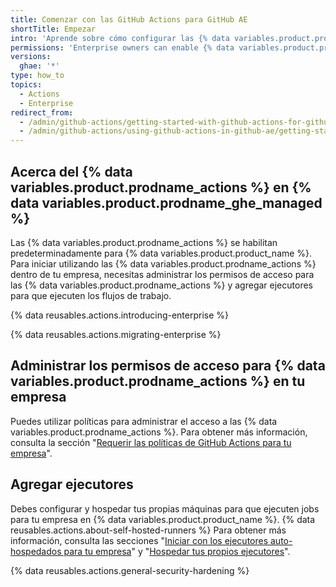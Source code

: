```yaml
---
title: Comenzar con las GitHub Actions para GitHub AE
shortTitle: Empezar
intro: 'Aprende sobre cómo configurar las {% data variables.product.prodname_actions %} en {% data variables.product.prodname_ghe_managed %}.'
permissions: 'Enterprise owners can enable {% data variables.product.prodname_actions %} and configure enterprise settings.'
versions:
  ghae: '*'
type: how_to
topics:
  - Actions
  - Enterprise
redirect_from:
  - /admin/github-actions/getting-started-with-github-actions-for-github-ae
  - /admin/github-actions/using-github-actions-in-github-ae/getting-started-with-github-actions-for-github-ae
---
```



## Acerca del {% data variables.product.prodname_actions %} en {% data variables.product.prodname_ghe_managed %}

Las {% data variables.product.prodname_actions %} se habilitan predeterminadamente para {% data variables.product.product_name %}. Para iniciar utilizando las {% data variables.product.prodname_actions %} dentro de tu empresa, necesitas administrar los permisos de acceso para las {% data variables.product.prodname_actions %} y agregar ejecutores para que ejecuten los flujos de trabajo.

{% data reusables.actions.introducing-enterprise %}

{% data reusables.actions.migrating-enterprise %}

## Administrar los permisos de acceso para {% data variables.product.prodname_actions %} en tu empresa

Puedes utilizar políticas para administrar el acceso a las {% data variables.product.prodname_actions %}. Para obtener más información, consulta la sección "[Requerir las políticas de GitHub Actions para tu empresa](/admin/github-actions/enforcing-github-actions-policies-for-your-enterprise)".

## Agregar ejecutores

Debes configurar y hospedar tus propias máquinas para que ejecuten jobs para tu empresa en {% data variables.product.product_name %}. {% data reusables.actions.about-self-hosted-runners %} Para obtener más información, consulta las secciones "[Iniciar con los ejecutores auto-hospedados para tu empresa](/admin/github-actions/getting-started-with-github-actions-for-your-enterprise/getting-started-with-self-hosted-runners-for-your-enterprise)" y "[Hospedar tus propios ejecutores](/actions/hosting-your-own-runners)".

{% data reusables.actions.general-security-hardening %}
